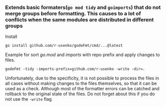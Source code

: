 ### Extends basic formaters(`go mod tidy` and `goimports`) that do not merge groups before formatting. This causes to a lot of conflicts when the same modules are distributed in different groups

Install
```shell
go install github.com/r-usenko/godeFmt/cmd/...@latest
```

Example for sort *go.mod* and *imports* with repo prefix and apply changes to files.

```shell
godeFmt -tidy -imports-prefix=github.com/r-usenko -write -dir=.
```

Unfortunately, due to the specificity, it is not possible to process the files in all cases without making changes to the files themselves, so that it can be used as a check. Although most of the formatter errors can be catched and rollback to the original state of the files. 
Do not forget about this if you do not use the `-write` flag
